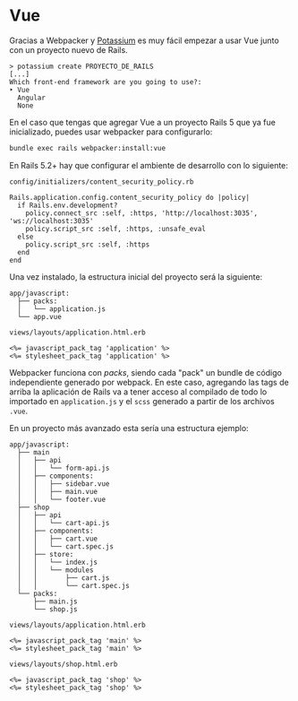 # Vue

Gracias a Webpacker y [Potassium](https://github.com/platanus/potassium) es muy fácil empezar a usar Vue junto con un proyecto nuevo de Rails.

```plain text
> potassium create PROYECTO_DE_RAILS
[...]
Which front-end framework are you going to use?:
‣ Vue
  Angular
  None
```

En el caso que tengas que agregar Vue a un proyecto Rails 5 que ya fue inicializado, puedes usar webpacker para configurarlo:

```bash
bundle exec rails webpacker:install:vue
```

En Rails 5.2+ hay que configurar el ambiente de desarrollo con lo siguiente:

`config/initializers/content_security_policy.rb`

```plain text
Rails.application.config.content_security_policy do |policy|
  if Rails.env.development?
    policy.connect_src :self, :https, 'http://localhost:3035', 'ws://localhost:3035'
    policy.script_src :self, :https, :unsafe_eval
  else
    policy.script_src :self, :https
  end
end
```

Una vez instalado, la estructura inicial del proyecto será la siguiente:

```plain text
app/javascript:
  ├── packs:
  │   └── application.js
  └── app.vue
```

```plain text
views/layouts/application.html.erb

<%= javascript_pack_tag 'application' %>
<%= stylesheet_pack_tag 'application' %>
```

Webpacker funciona con *packs*, siendo cada "pack" un bundle de código independiente generado por webpack. En este caso, agregando las tags de arriba la aplicación de Rails va a tener acceso al compilado de todo lo importado en `application.js` y el `scss` generado a partir de los archivos `.vue`.

En un proyecto más avanzado esta sería una estructura ejemplo:

```plain text
app/javascript:
  ├── main
  │   ├── api
  │   │   └── form-api.js
  │   ├── components:
  │   │   ├── sidebar.vue
  │   │   ├── main.vue
  │   │   └── footer.vue
  ├── shop
  │   ├── api
  │   │   └── cart-api.js
  │   ├── components:
  │   │   ├── cart.vue
  │   │   └── cart.spec.js
  │   ├── store:
  │   │   └── index.js
  │   │   └── modules
  │   │       ├── cart.js
  │   │       └── cart.spec.js
  └── packs:
      ├── main.js
      └── shop.js
```

```plain text
views/layouts/application.html.erb

<%= javascript_pack_tag 'main' %>
<%= stylesheet_pack_tag 'main' %>
```

```plain text
views/layouts/shop.html.erb

<%= javascript_pack_tag 'shop' %>
<%= stylesheet_pack_tag 'shop' %>
```

